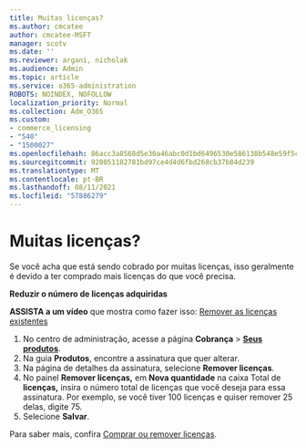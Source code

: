 ```yaml
---
title: Muitas licenças?
ms.author: cmcatee
author: cmcatee-MSFT
manager: scotv
ms.date: ''
ms.reviewer: argani, nicholak
ms.audience: Admin
ms.topic: article
ms.service: o365-administration
ROBOTS: NOINDEX, NOFOLLOW
localization_priority: Normal
ms.collection: Adm_O365
ms.custom:
- commerce_licensing
- "540"
- "1500027"
ms.openlocfilehash: 86acc3a8568d5e30a46abc0d1bd6496530e586138b548e59f5c212bc0006c783
ms.sourcegitcommit: 920051182781bd97ce4d4d6fbd268cb37b84d239
ms.translationtype: MT
ms.contentlocale: pt-BR
ms.lasthandoff: 08/11/2021
ms.locfileid: "57886279"
---
```

# <a name="too-many-licenses"></a>Muitas licenças?

Se você acha que está sendo cobrado por muitas licenças, isso geralmente é devido a ter comprado mais licenças do que você precisa.
  
**Reduzir o número de licenças adquiridas**

**ASSISTA a um vídeo** que mostra como fazer isso: [Remover as licenças existentes](https://go.microsoft.com/fwlink/p/?linkid=2154938)
  
1. No centro de administração, acesse a página **Cobrança** \> **[Seus produtos](https://go.microsoft.com/fwlink/p/?linkid=842054)**.
2. Na guia **Produtos**, encontre a assinatura que quer alterar.
3. Na página de detalhes da assinatura, selecione **Remover licenças**.
4. No painel **Remover licenças,** em **Nova quantidade** na caixa Total de **licenças,** insira o número total de licenças que você deseja para essa assinatura. Por exemplo, se você tiver 100 licenças e quiser remover 25 delas, digite 75.
5. Selecione **Salvar**.

Para saber mais, confira [Comprar ou remover licenças](https://docs.microsoft.com/microsoft-365/commerce/licenses/buy-licenses).